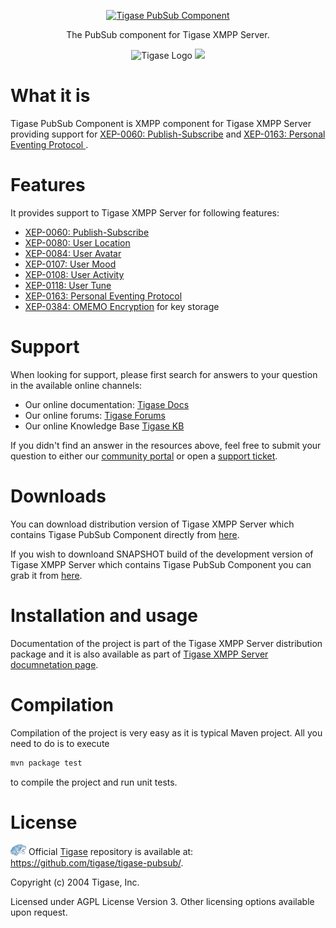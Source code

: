 <p align="center">
  <a href="https://tigase.net/">
    <img
      alt="Tigase PubSub Component"
      src="https://github.com/tigaseinc/website-assets/raw/master/tigase/images/tigase-logo.png?raw=true"
      width="300"
    />
  </a>
</p>

<p align="center">
  The PubSub component for Tigase XMPP Server.
</p>

<p align="center">
  <img alt="Tigase Logo" src="https://github.com/tigaseinc/website-assets/raw/master/tigase/images/tigase-logo.png?raw=true" width="25"/>
  <img src="https://tc.tigase.net/app/rest/builds/buildType:(id:TigasePubSub_Build)/statusIcon" width="100"/>
</p>

# What it is

Tigase PubSub Component is XMPP component for Tigase XMPP Server providing support for [XEP-0060: Publish-Subscribe](https://xmpp.org/extensions/xep-0060.html) and [XEP-0163: Personal Eventing Protocol
](https://xmpp.org/extensions/xep-0163.html).

# Features

It provides support to Tigase XMPP Server for following features:
* [XEP-0060: Publish-Subscribe](https://xmpp.org/extensions/xep-0060.html) 
* [XEP-0080: User Location](https://xmpp.org/extensions/xep-0080.html)
* [XEP-0084: User Avatar](https://xmpp.org/extensions/xep-0084.html)
* [XEP-0107: User Mood](https://xmpp.org/extensions/xep-0107.html)
* [XEP-0108: User Activity](https://xmpp.org/extensions/xep-0108.html)
* [XEP-0118: User Tune](https://xmpp.org/extensions/xep-0118.html)
* [XEP-0163: Personal Eventing Protocol](https://xmpp.org/extensions/xep-0163.html)
* [XEP-0384: OMEMO Encryption](https://xmpp.org/extensions/xep-0384.html) for key storage

# Support

When looking for support, please first search for answers to your question in the available online channels:

* Our online documentation: [Tigase Docs](https://docs.tigase.net)
* Our online forums: [Tigase Forums](https://help.tigase.net/portal/community)
* Our online Knowledge Base [Tigase KB](https://help.tigase.net/portal/kb)

If you didn't find an answer in the resources above, feel free to submit your question to either our 
[community portal](https://help.tigase.net/portal/community) or open a [support ticket](https://help.tigase.net/portal/newticket).

# Downloads

You can download distribution version of Tigase XMPP Server which contains Tigase PubSub Component directly from [here](https://github.com/tigaseinc/tigase-server/releases).

If you wish to downloand SNAPSHOT build of the development version of Tigase XMPP Server which contains Tigase PubSub Component you can grab it from [here](https://build.tigase.net/nightlies/dists/latest/tigase-server-dist-max.zip).

# Installation and usage

Documentation of the project is part of the Tigase XMPP Server distribution package and it is also available as part of [Tigase XMPP Server documnetation page](https://docs.tigase.net/).

# Compilation 

Compilation of the project is very easy as it is typical Maven project. All you need to do is to execute
````bash
mvn package test
````
to compile the project and run unit tests.

# License

<img alt="Tigase Tigase Logo" src="https://github.com/tigase/website-assets/blob/master/tigase/images/tigase-logo.png?raw=true" width="25"/> Official <a href="https://tigase.net/">Tigase</a> repository is available at: https://github.com/tigase/tigase-pubsub/.

Copyright (c) 2004 Tigase, Inc.

Licensed under AGPL License Version 3. Other licensing options available upon request.